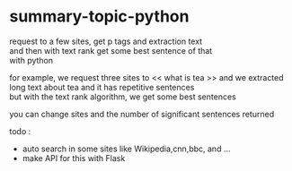 # summary-topic-python

request to a few sites, get p tags and extraction text </br>
and then with text rank get some best sentence of that </br>
with python </br>

for example, we request three sites to << what is tea >>
and we extracted long text about tea and it has repetitive sentences </br>
but with the text rank algorithm, we get some best sentences

you can change sites and the number of significant sentences returned

todo :
* auto search in some sites like Wikipedia,cnn,bbc, and ... 
* make API for this with Flask
